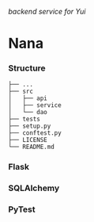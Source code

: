 _backend service for Yui_

# Nana

### Structure

    ├── ...
    ├── src
    │   ├── api
    │   ├── service
    │   └── dao 
    ├── tests
    ├── setup.py
    ├── conftest.py
    ├── LICENSE
    └── README.md

### Flask

### SQLAlchemy

### PyTest
